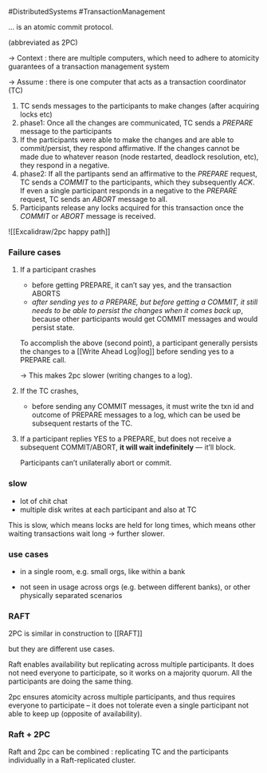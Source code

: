 #DistributedSystems #TransactionManagement 

… is an atomic commit protocol.

(abbreviated as 2PC)

→ Context : there are multiple computers, which need to adhere to atomicity guarantees of a transaction management system

→ Assume : there is one computer that acts as a transaction coordinator (TC)


1. TC sends messages to the participants to make changes (after acquiring locks etc)
2. phase1: Once all the changes are communicated, TC sends a *PREPARE* message to the participants
3. If the participants were able to make the changes and are able to commit/persist, they respond affirmative. If the changes cannot be made due to whatever reason (node restarted, deadlock resolution, etc), they respond in a negative.
4. phase2: If all the partipants send an affirmative to the *PREPARE* request, TC sends a *COMMIT* to the participants, which they subsequently *ACK*. If even a single participant responds in a negative to the *PREPARE* request, TC sends an *ABORT* message to all.
5. Participants release any locks acquired for this transaction once the *COMMIT* or *ABORT* message is received.

![[Excalidraw/2pc happy path]]

### Failure cases
1. If a participant crashes
	- before getting PREPARE, it can’t say yes, and the transaction ABORTS
	- *after sending yes to a PREPARE, but before getting a COMMIT, it still needs to be able to persist the changes when it comes back up*, because other participants would get COMMIT messages and would persist state.
	
	To accomplish the above (second point), a participant generally persists the changes to a [[Write Ahead Log|log]] before sending yes to a PREPARE call.
	
	→ This makes 2pc slower (writing changes to a log).

2. If the TC crashes,
	- before sending any COMMIT messages, it must write the txn id and outcome of PREPARE messages to a log, which can be used be subsequent restarts of the TC.

3. If a participant replies YES to a PREPARE, but does not receive a subsequent COMMIT/ABORT, **it will wait indefinitely** — it’ll block.
    
	Participants can’t unilaterally abort or commit.



### slow
- lot of chit chat
- multiple disk writes at each participant and also at TC

This is slow, which means locks are held for long times, which means other waiting transactions wait long → further slower.

### use cases
- in a single room, e.g. small orgs, like within a bank

- not seen in usage across orgs (e.g. between different banks), or other physically separated scenarios

### RAFT
2PC is similar in construction to [[RAFT]]

but they are different use cases.

Raft enables availability but replicating across multiple participants. It does not need everyone to participate, so it works on a majority quorum. All the participants are doing the same thing.

2pc ensures atomicity across multiple participants, and thus requires everyone to participate – it does not tolerate even a single participant not able to keep up (opposite of availability).


### Raft + 2PC
Raft and 2pc can be combined : replicating TC and the participants individually in a Raft-replicated cluster.